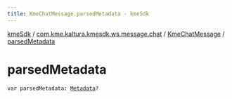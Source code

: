 ```yaml
---
title: KmeChatMessage.parsedMetadata - kmeSdk
---
```


[kmeSdk](../../index.html) / [com.kme.kaltura.kmesdk.ws.message.chat](../index.html) / [KmeChatMessage](index.html) / [parsedMetadata](./parsed-metadata.html)

# parsedMetadata

`var parsedMetadata: `[`Metadata`](-metadata/index.html)`?`